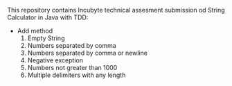 This repository contains Incubyte technical assesment submission od String Calculator in Java with TDD:
* Add method
    1. Empty String
    2. Numbers separated by comma
    3. Numbers separated by comma or newline
    4. Negative exception
    5. Numbers not greater than 1000
    6. Multiple delimiters with any length 
